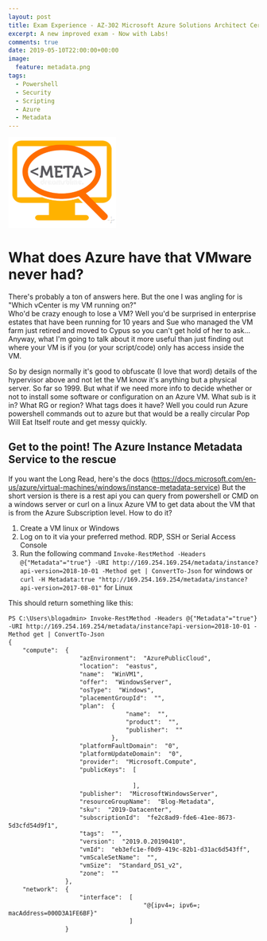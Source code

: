 ```yaml
---
layout: post
title: Exam Experience - AZ-302 Microsoft Azure Solutions Architect Certification Transition
excerpt: A new improved exam - Now with Labs!
comments: true
date: 2019-05-10T22:00:00+00:00
image:
  feature: metadata.png
tags: 
  - Powershell
  - Security
  - Scripting
  - Azure
  - Metadata
---
```

<img src=/public/metadata.png>   

# What does Azure have that VMware never had?
There's probably a ton of answers here.  But the one I was angling for is "Which vCenter is my VM running on?"  
Who'd be crazy enough to lose a VM?  Well you'd be surprised in enterprise estates that have been running for 10 years and Sue who managed the VM farm just retired and moved to Cypus so you can't get hold of her to ask...
Anyway, what I'm going to talk about it more useful than just finding out where your VM is if you (or your script/code) only has access inside the VM.

So by design normally it's good to obfuscate (I love that word) details of the hypervisor above and not let the VM know it's anything but a physical server.
So far so 1999.
But what if we need more info to decide whether or not to install some software or configuration on an Azure VM.  What sub is it in? What RG or region? What tags does it have?
Well you could run Azure powershell commands out to azure but that would be a really circular Pop Will Eat Itself route and get messy quickly.

## Get to the point! The Azure Instance Metadata Service to the rescue
If you want the Long Read, here's the docs
(https://docs.microsoft.com/en-us/azure/virtual-machines/windows/instance-metadata-service)
But the short version is there is a rest api you can query from powershell or CMD on a windows server or curl on a linux Azure VM to get data about the VM that is from the Azure Subscription level.
How to do it?
1. Create a VM linux or Windows
2. Log on to it via your preferred method.  RDP, SSH or Serial Access Console
3. Run the following command `Invoke-RestMethod -Headers @{"Metadata"="true"} -URI http://169.254.169.254/metadata/instance?api-version=2018-10-01 -Method get | ConvertTo-Json`  for windows
or `curl -H Metadata:true "http://169.254.169.254/metadata/instance?api-version=2017-08-01"` for Linux

This should return something like this:
```
PS C:\Users\blogadmin> Invoke-RestMethod -Headers @{"Metadata"="true"} -URI http://169.254.169.254/metadata/instance?api-version=2018-10-01 -Method get | ConvertTo-Json
{
    "compute":  {
                    "azEnvironment":  "AzurePublicCloud",
                    "location":  "eastus",
                    "name":  "WinVM1",
                    "offer":  "WindowsServer",
                    "osType":  "Windows",
                    "placementGroupId":  "",
                    "plan":  {
                                 "name":  "",
                                 "product":  "",
                                 "publisher":  ""
                             },
                    "platformFaultDomain":  "0",
                    "platformUpdateDomain":  "0",
                    "provider":  "Microsoft.Compute",
                    "publicKeys":  [

                                   ],
                    "publisher":  "MicrosoftWindowsServer",
                    "resourceGroupName":  "Blog-Metadata",
                    "sku":  "2019-Datacenter",
                    "subscriptionId":  "fe2c8ad9-fde6-41ee-8673-5d3cfd54d9f1",
                    "tags":  "",
                    "version":  "2019.0.20190410",
                    "vmId":  "eb3efc1e-f0d9-419c-82b1-d31ac6d543ff",
                    "vmScaleSetName":  "",
                    "vmSize":  "Standard_DS1_v2",
                    "zone":  ""
                },
    "network":  {
                    "interface":  [
                                      "@{ipv4=; ipv6=; macAddress=000D3A1FE6BF}"
                                  ]
                }
```
